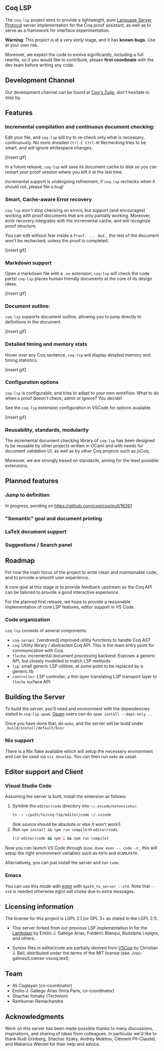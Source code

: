 ## Coq LSP

The `coq-lsp` project aims to provide a lightweight, pure [Language
Server
Protocol](https://microsoft.github.io/language-server-protocol/)
server implementation for the Coq proof assistant, as well as to serve
as a framework for interface experimentation.

**Warning**: This project is at a _very early_ stage, and it has
**known bugs**. Use at your own risk.

Moreover, we expect the code to evolve significantly, including a full
rewrite, so if you would like to contribute, please **first
coordinate** with the dev team before writing any code.

## Development Channel

Our development channel can be found at [Coq's
Zulip](https://coq.zulipchat.com/#narrow/stream/329642-coq-lsp), don't
hesitate to stop by.

## Features

### Incremental compilation and continuous document checking:

Edit your file, and `coq-lsp` will try to re-check only what is
necessary, continuously. No more dreaded `Ctrl-C Ctrl-N`! Rechecking
tries to be smart, and will ignore whitespace changes.

[insert gif]

In a future release, `coq-lsp` will save its document cache to disk so
you can restart your proof session where you left it at the last time.

Incremental support is undergoing refinement, if `coq-lsp` rechecks
when it should not, please file a bug!

### Smart, Cache-aware Error recovery

`coq-lsp` won't stop checking on errors, but support (and encourages)
working with proof documents that are only partially
working. Moreover, error recovery integrates with the incremental
cache, and will recognize proof structure.

You can edit without fear inside a `Proof. ... Qed.`, the rest of the
document won't be rechecked, unless the proof is completed.

[insert gif]

### Markdown support

Open a markdown file with a `.mv` extension, `coq-lsp` will check the
code parts! `coq-lsp` places human friendly documents at the core of
its design ideas.

[insert gif]

### Document outline:

`coq-lsp` supports document outline, allowing you to jump directly
to definitions in the document.

[insert gif]

### Detailed timing and memory stats

Hover over any Coq sentence, `coq-lsp` will display detailed memory and
timing statistics.

[insert gif]

### Configuration options

`coq-lsp` is configurable, and tries to adapt to your own
workflow. What to do when a proof doesn't check, admit or ignore?  You
decide!

See the `coq-lsp` extension configuration in VSCode for options available.

[insert gif]

### Reusability, standards, modularity

The incremental document checking library of `coq-lsp` has been
designed to be reusable by other projects written in OCaml and with
needs for document validation UI, as well as by other Coq projects
such as jsCoq.

Moreover, we are strongly based on standards, aiming for the least
possible extensions.

## Planned features

### Jump to definition

In progress, pending on https://github.com/coq/coq/pull/16261

### "Semantic" goal and document printing

### LaTeX document support

### Suggestions / Search panel

## Roadmap

For now the main focus of the project to write clean and maintainable
code, and to provide a smooth user experience.

A core goal at this stage is to provide feedback upstream so the Coq
API can be tailored to provide a good interactive experience.

For the planned first release, we hope to provide a reasonable
implementation of core LSP features, editor support in VS Code.

### Code organization

`coq-lsp` consists of several components:

- `coq-serapi`: [vendored] improved utility functions to handle Coq AST
- `coq`: Utility library / abstracted Coq API. This is the main entry
  point for communication with Coq.
- `fleche`: incremental document processing backend. Exposes a generic
  API, but closely modelled to match LSP methods
- `lsp`: small generic LSP utilities, at some point to be replaced by
  a generic lib
- `controller`: LSP controller, a thin layer translating LSP transport
  layer to `flèche` surface API.

## Building the Server

To build the server, you'll need and environment with the dependencies
stated in `coq-lsp.opam`. [Opam](https://opam.ocaml.org/) users can do
`opam install --deps-only .`.

Once you have done that, do `make`, and the server will be build under
`_build/install/default/bin/`

### Nix support

There is a Nix flake available which will setup the necessery environment and
can be used via `nix develop`. You can then run `make` as usual.

## Editor support and Client

### Visual Studio Code

Assuming the server is built, install the extension as follows:

 1. Symlink the `editor/code` directory into `~/.vscode/extensions/`.
    ```sh
    ln -s ~/path/to/coq-lsp/editor/code ~/.vscode
    ```
    (link source should be absolute or else it won't work!)
 2. Run `npm install && npm run compile` in `editor/code`.
    ```sh
    (cd editor/code && npm i && npm run compile)
    ```

Now you can launch VS Code through `dune`: `dune exec -- code -n` ,
this will setup the right environment variables such as `PATH` and
`OCAMLPATH`.

Alternatively, you can just install the server and run `code`.

### Emacs

You can use this mode with [eglot]() with `$path_to_server
--std`. Note that `--std` is needed otherwise eglot will choke due to
extra messages.

## Licensing information

The license for this project is LGPL 2.1 (or GPL 3+ as stated in the LGPL 2.1).

- This server forked from our previous LSP implementation in for the
  [Lambdapi](https://github.com/Deducteam/lambdapi) by Emilio
  J. Gallego Arias, Frédéric Blanqui, Rodolphe Lepigre, and others.

- Syntax files in editor/code are partially derived from
  [VSCoq](https://github.com/siegebell/vscoq) by Christian J. Bell,
  distributed under the terms of the MIT license (see
  ./vsc-galinas/License-vscoq.text).

## Team

- Ali Caglayan (co-coordinator)
- Emilio J. Gallego Arias (Inria Paris, co-coordinator)
- Shachar Itzhaky (Technion)
- Ramkumar Ramachandra

## Acknowledgments

Work on this server has been made possible thanks to many discussions,
inspirations, and sharing of ideas from colleagues. In particular we'd
like to thank Rudi Grinberg, Shachar Itzaky, Andrey Mokhov, Clément
Pit-Claudel, and Makarius Wenzel for their help and advice.

